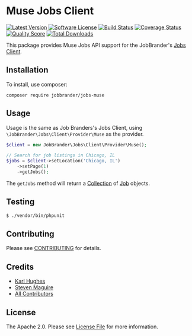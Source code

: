 # Muse Jobs Client

[![Latest Version](https://img.shields.io/github/release/JobBrander/jobs-muse.svg?style=flat-square)](https://github.com/JobBrander/jobs-muse/releases)
[![Software License](https://img.shields.io/badge/license-APACHE%202.0-brightgreen.svg?style=flat-square)](LICENSE.md)
[![Build Status](https://img.shields.io/travis/JobBrander/jobs-muse/master.svg?style=flat-square&1)](https://travis-ci.org/JobBrander/jobs-muse)
[![Coverage Status](https://img.shields.io/scrutinizer/coverage/g/JobBrander/jobs-muse.svg?style=flat-square)](https://scrutinizer-ci.com/g/JobBrander/jobs-muse/code-structure)
[![Quality Score](https://img.shields.io/scrutinizer/g/JobBrander/jobs-muse.svg?style=flat-square)](https://scrutinizer-ci.com/g/JobBrander/jobs-muse)
[![Total Downloads](https://img.shields.io/packagist/dt/jobbrander/jobs-muse.svg?style=flat-square)](https://packagist.org/packages/jobbrander/jobs-muse)

This package provides Muse Jobs API support for the JobBrander's [Jobs Client](https://github.com/JobBrander/jobs-common).

## Installation

To install, use composer:

```
composer require jobbrander/jobs-muse
```

## Usage

Usage is the same as Job Branders's Jobs Client, using `\JobBrander\Jobs\Client\Provider\Muse` as the provider.

```php
$client = new JobBrander\Jobs\Client\Provider\Muse();

// Search for job listings in Chicago, IL
$jobs = $client->setLocation('Chicago, IL')
    ->setPage(1)
    ->getJobs();
```

The `getJobs` method will return a [Collection](https://github.com/JobBrander/jobs-common/blob/master/src/Collection.php) of [Job](https://github.com/JobBrander/jobs-common/blob/master/src/Job.php) objects.

## Testing

``` bash
$ ./vendor/bin/phpunit
```

## Contributing

Please see [CONTRIBUTING](https://github.com/jobbrander/jobs-muse/blob/master/CONTRIBUTING.md) for details.

## Credits

- [Karl Hughes](https://github.com/karllhughes)
- [Steven Maguire](https://github.com/stevenmaguire)
- [All Contributors](https://github.com/jobbrander/jobs-muse/contributors)

## License

The Apache 2.0. Please see [License File](https://github.com/jobbrander/jobs-muse/blob/master/LICENSE) for more information.
